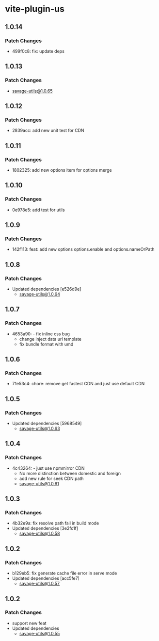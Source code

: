 # vite-plugin-us

## 1.0.14

### Patch Changes

- 499f0c8: fix: update deps

## 1.0.13

### Patch Changes

- savage-utils@1.0.65

## 1.0.12

### Patch Changes

- 2839acc: add new unit test for CDN

## 1.0.11

### Patch Changes

- 1802325: add new options item for options merge

## 1.0.10

### Patch Changes

- 0e978e5: add test for utils

## 1.0.9

### Patch Changes

- 142f113: feat: add new options options.enable and options.nameOrPath

## 1.0.8

### Patch Changes

- Updated dependencies [e526d9e]
  - savage-utils@1.0.64

## 1.0.7

### Patch Changes

- 4653a90: - fix inline css bug
  - change inject data url template
  - fix bundle format with umd

## 1.0.6

### Patch Changes

- 71e53c4: chore: remove get fastest CDN and just use default CDN

## 1.0.5

### Patch Changes

- Updated dependencies [5968549]
  - savage-utils@1.0.63

## 1.0.4

### Patch Changes

- 4c43264: - just use npmmirror CDN
  - No more distinction between domestic and foreign
  - add new rule for seek CDN path
  - savage-utils@1.0.61

## 1.0.3

### Patch Changes

- 4b32e9a: fix resolve path fail in build mode
- Updated dependencies [3e2fc1f]
  - savage-utils@1.0.58

## 1.0.2

### Patch Changes

- b129eb5: fix generate cache file error in serve mode
- Updated dependencies [acc5fe7]
  - savage-utils@1.0.57

## 1.0.2

### Patch Changes

- support new feat
- Updated dependencies
  - savage-utils@1.0.55
